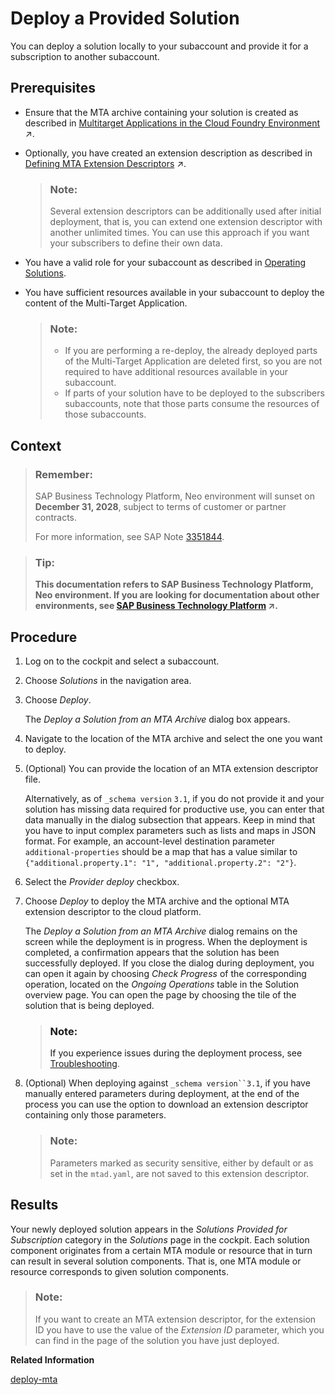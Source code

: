 <!-- loio8f48815322ee4b9890b31b92ba673b97 -->

# Deploy a Provided Solution

You can deploy a solution locally to your subaccount and provide it for a subscription to another subaccount.



## Prerequisites

-   Ensure that the MTA archive containing your solution is created as described in [Multitarget Applications in the Cloud Foundry Environment](https://help.sap.com/viewer/65de2977205c403bbc107264b8eccf4b/Cloud/en-US/d04fc0e2ad894545aebfd7126384307c.html "A Multitarget application (MTA) is logically a single application comprised of multiple parts created with different technologies, which share the same lifecycle.") :arrow_upper_right:.
-   Optionally, you have created an extension description as described in [Defining MTA Extension Descriptors](https://help.sap.com/viewer/65de2977205c403bbc107264b8eccf4b/Cloud/en-US/50df803465324d36851c79fd07e8972c.html "") :arrow_upper_right:.

    > ### Note:  
    > Several extension descriptors can be additionally used after initial deployment, that is, you can extend one extension descriptor with another unlimited times. You can use this approach if you want your subscribers to define their own data.

-   You have a valid role for your subaccount as described in [Operating Solutions](operating-solutions-2abf7d4.md).
-   You have sufficient resources available in your subaccount to deploy the content of the Multi-Target Application.

    > ### Note:  
    > -   If you are performing a re-deploy, the already deployed parts of the Multi-Target Application are deleted first, so you are not required to have additional resources available in your subaccount.
    > -   If parts of your solution have to be deployed to the subscribers subaccounts, note that those parts consume the resources of those subaccounts.




## Context

> ### Remember:  
> SAP Business Technology Platform, Neo environment will sunset on **December 31, 2028**, subject to terms of customer or partner contracts.
> 
> For more information, see SAP Note [3351844](https://me.sap.com/notes/3351844).

> ### Tip:  
> **This documentation refers to SAP Business Technology Platform, Neo environment. If you are looking for documentation about other environments, see [SAP Business Technology Platform](https://help.sap.com/viewer/65de2977205c403bbc107264b8eccf4b/Cloud/en-US/6a2c1ab5a31b4ed9a2ce17a5329e1dd8.html "SAP Business Technology Platform (SAP BTP) is an integrated offering comprised of four technology portfolios: database and data management, application development and integration, analytics, and intelligent technologies. The platform offers users the ability to turn data into business value, compose end-to-end business processes, and build and extend SAP applications quickly.") :arrow_upper_right:.**



<a name="loio8f48815322ee4b9890b31b92ba673b97__steps_fgc_ykz_sy"/>

## Procedure

1.  Log on to the cockpit and select a subaccount.

2.  Choose *Solutions* in the navigation area.

3.  Choose *Deploy*.

    The *Deploy a Solution from an MTA Archive* dialog box appears.

4.  Navigate to the location of the MTA archive and select the one you want to deploy.

5.  \(Optional\) You can provide the location of an MTA extension descriptor file.

    Alternatively, as of `_schema version` `3.1`, if you do not provide it and your solution has missing data required for productive use, you can enter that data manually in the dialog subsection that appears. Keep in mind that you have to input complex parameters such as lists and maps in JSON format. For example, an account-level destination parameter `additional-properties` should be a map that has a value similar to `{"additional.property.1": "1", "additional.property.2": "2"}`.

6.  Select the *Provider deploy* checkbox.

7.  Choose *Deploy* to deploy the MTA archive and the optional MTA extension descriptor to the cloud platform.

    The *Deploy a Solution from an MTA Archive* dialog remains on the screen while the deployment is in progress. When the deployment is completed, a confirmation appears that the solution has been successfully deployed. If you close the dialog during deployment, you can open it again by choosing *Check Progress* of the corresponding operation, located on the *Ongoing Operations* table in the Solution overview page. You can open the page by choosing the tile of the solution that is being deployed.

    > ### Note:  
    > If you experience issues during the deployment process, see [Troubleshooting](troubleshooting-b3f6b49.md).

8.  \(Optional\) When deploying against `_schema version``3.1`, if you have manually entered parameters during deployment, at the end of the process you can use the option to download an extension descriptor containing only those parameters.

    > ### Note:  
    > Parameters marked as security sensitive, either by default or as set in the `mtad.yaml`, are not saved to this extension descriptor.




## Results

Your newly deployed solution appears in the *Solutions Provided for Subscription* category in the *Solutions* page in the cockpit. Each solution component originates from a certain MTA module or resource that in turn can result in several solution components. That is, one MTA module or resource corresponds to given solution components.

> ### Note:  
> If you want to create an MTA extension descriptor, for the еxtension ID you have to use the value of the *Еxtension ID* parameter, which you can find in the page of the solution you have just deployed.

**Related Information**  


[deploy-mta](../50-administration-and-ops-neo/deploy-mta-1e12331.md "This command deploys Multitarget Application (MTA) archives. One or more than one MTA archives can be deployed to your subaccount in one go.")

